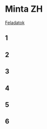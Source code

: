 # Minta ZH

[Feladatok](http://home.mit.bme.hu/~hadhazi/Oktatas/OKD20/mintazh.pdf)

## 1

## 2

## 3

## 4

## 5

## 6